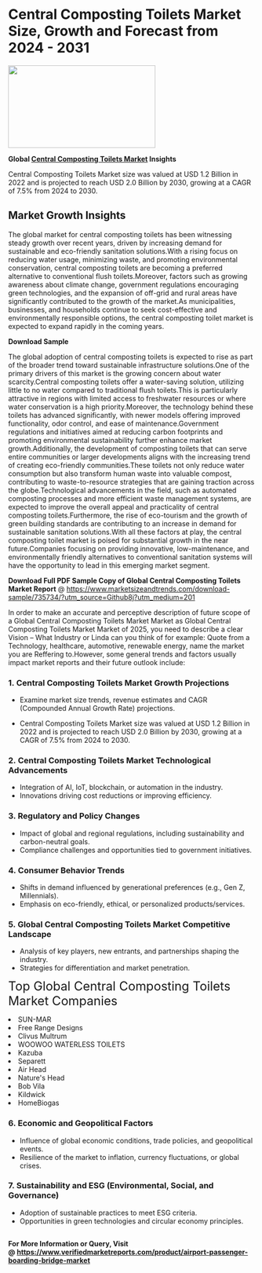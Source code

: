 <H1>Central Composting Toilets Market Size, Growth and Forecast from 2024 - 2031</H1><img class="aligncenter size-medium wp-image-584254" src="https://thirdeyenews.in/wp-content/uploads/2024/09/Global-Market-Research-300x168.jpeg" alt="" width="300" height="168" /><p><strong>Global&nbsp;<a href="https://www.marketsizeandtrends.com/download-sample/735734/?utm_source=Github8j?utm_medium=201">Central Composting Toilets Market</a> Insights</strong></p><p>Central Composting Toilets Market size was valued at USD 1.2 Billion in 2022 and is projected to reach USD 2.0 Billion by 2030, growing at a CAGR of 7.5% from 2024 to 2030.</p><p><h2>Market Growth Insights</h2> <p>The global market for central composting toilets has been witnessing steady growth over recent years, driven by increasing demand for sustainable and eco-friendly sanitation solutions.With a rising focus on reducing water usage, minimizing waste, and promoting environmental conservation, central composting toilets are becoming a preferred alternative to conventional flush toilets.Moreover, factors such as growing awareness about climate change, government regulations encouraging green technologies, and the expansion of off-grid and rural areas have significantly contributed to the growth of the market.As municipalities, businesses, and households continue to seek cost-effective and environmentally responsible options, the central composting toilet market is expected to expand rapidly in the coming years.</p> <p><strong>Download Sample</strong></p> <p>The global adoption of central composting toilets is expected to rise as part of the broader trend toward sustainable infrastructure solutions.One of the primary drivers of this market is the growing concern about water scarcity.Central composting toilets offer a water-saving solution, utilizing little to no water compared to traditional flush toilets.This is particularly attractive in regions with limited access to freshwater resources or where water conservation is a high priority.Moreover, the technology behind these toilets has advanced significantly, with newer models offering improved functionality, odor control, and ease of maintenance.Government regulations and initiatives aimed at reducing carbon footprints and promoting environmental sustainability further enhance market growth.Additionally, the development of composting toilets that can serve entire communities or larger developments aligns with the increasing trend of creating eco-friendly communities.These toilets not only reduce water consumption but also transform human waste into valuable compost, contributing to waste-to-resource strategies that are gaining traction across the globe.Technological advancements in the field, such as automated composting processes and more efficient waste management systems, are expected to improve the overall appeal and practicality of central composting toilets.Furthermore, the rise of eco-tourism and the growth of green building standards are contributing to an increase in demand for sustainable sanitation solutions.With all these factors at play, the central composting toilet market is poised for substantial growth in the near future.Companies focusing on providing innovative, low-maintenance, and environmentally friendly alternatives to conventional sanitation systems will have the opportunity to lead in this emerging market segment.</p> <p><span class=""><strong>Download Full PDF Sample Copy of Global Central Composting Toilets Market Report</strong> @ <a href="https://www.marketsizeandtrends.com/download-sample/735734/?utm_source=Github8j?utm_medium=201" target="_blank">https://www.marketsizeandtrends.com/download-sample/735734/?utm_source=Github8j?utm_medium=201</a></span></p><p>In order to make an accurate and perceptive description of future scope of a Global&nbsp;Central Composting Toilets Market Market as Global&nbsp;Central Composting Toilets Market Market of 2025, you need to describe a clear Vision &ndash; What Industry or Linda can you think of for example: Quote from a Technology, healthcare, automotive, renewable energy, name the market you are Reffering to.However, some general trends and factors usually impact market reports and their future outlook include:</p><h3>1.&nbsp;<strong>Central Composting Toilets Market Growth Projections</strong></h3><ul><li>Examine market size trends, revenue estimates and CAGR (Compounded Annual Growth Rate) projections.</li><li><p>Central Composting Toilets Market size was valued at USD 1.2 Billion in 2022 and is projected to reach USD 2.0 Billion by 2030, growing at a CAGR of 7.5% from 2024 to 2030.</p></li></ul><h3>2.&nbsp;<strong>Central Composting Toilets Market Technological Advancements</strong></h3><ul><li>Integration of AI, IoT, blockchain, or automation in the industry.</li><li>Innovations driving cost reductions or improving efficiency.</li></ul><h3>3.&nbsp;<strong>Regulatory and Policy Changes</strong></h3><ul><li>Impact of global and regional regulations, including sustainability and carbon-neutral goals.</li><li>Compliance challenges and opportunities tied to government initiatives.</li></ul><h3>4.&nbsp;<strong>Consumer Behavior Trends</strong></h3><ul><li>Shifts in demand influenced by generational preferences (e.g., Gen Z, Millennials).</li><li>Emphasis on eco-friendly, ethical, or personalized products/services.</li></ul><h3>5.&nbsp;<strong>Global Central Composting Toilets Market Competitive Landscape</strong></h3><ul><li>Analysis of key players, new entrants, and partnerships shaping the industry.</li><li>Strategies for differentiation and market penetration.</li></ul><p data-pm-slice="1 1 []"><span style="color: inherit; font-family: inherit; font-size: 25px;">Top Global Central Composting Toilets Market Companies</span></p><div class="" data-test-id=""><p><li>SUN-MAR</li><li> Free Range Designs</li><li> Clivus Multrum</li><li> WOOWOO WATERLESS TOILETS</li><li> Kazuba</li><li> Separett</li><li> Air Head</li><li> Nature's Head</li><li> Bob Vila</li><li> Kildwick</li><li> HomeBiogas</li></p></div><h3>6.&nbsp;<strong>Economic and Geopolitical Factors</strong></h3><ul><li>Influence of global economic conditions, trade policies, and geopolitical events.</li><li>Resilience of the market to inflation, currency fluctuations, or global crises.</li></ul><h3>7.&nbsp;<strong>Sustainability and ESG (Environmental, Social, and Governance)</strong></h3><ul><li>Adoption of sustainable practices to meet ESG criteria.</li><li>Opportunities in green technologies and circular economy principles.</li></ul><h2><strong style="font-size: 14px;">For More Information or Query, Visit @&nbsp;</strong><a style="background-color: #ffffff; font-size: 14px;" href="https://www.marketsizeandtrends.com/report/central-composting-toilets-market/" target="_blank">https://www.verifiedmarketreports.com/product/airport-passenger-boarding-bridge-market</a></h2>